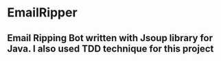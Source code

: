# EmailRipper
## Email Ripping Bot written with Jsoup library for Java. I also used TDD technique for this project
